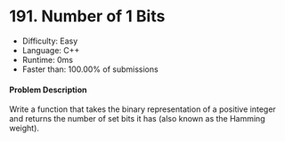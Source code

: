 # 191. Number of 1 Bits
- Difficulty: Easy
- Language: C++
- Runtime: 0ms
- Faster than: 100.00% of submissions

#### Problem Description
Write a function that takes the binary representation of a positive integer and returns the number of 
set bits it has (also known as the Hamming weight).